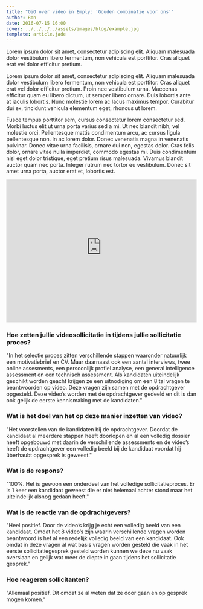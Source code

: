 ```yaml
---
title: "OiO over video in Emply: 'Gouden combinatie voor ons'"
author: Ron
date: 2016-07-15 16:00
cover: ../../../../assets/images/blog/example.jpg
template: article.jade
---
```


<div class="medium-6 medium-centered">
Lorem ipsum dolor sit amet, consectetur adipiscing elit. Aliquam malesuada dolor vestibulum libero fermentum, non vehicula est porttitor. Cras aliquet erat vel dolor efficitur pretium.

<span class="more"></span>

Lorem ipsum dolor sit amet, consectetur adipiscing elit. Aliquam malesuada dolor vestibulum libero fermentum, non vehicula est porttitor. Cras aliquet erat vel dolor efficitur pretium. Proin nec vestibulum urna. Maecenas efficitur quam eu libero dictum, ut semper libero ornare. Duis lobortis ante at iaculis lobortis. Nunc molestie lorem ac lacus maximus tempor. Curabitur dui ex, tincidunt vehicula elementum eget, rhoncus ut lorem. 



Fusce tempus porttitor sem, cursus consectetur lorem consectetur sed. Morbi luctus elit ut urna porta varius sed a mi. Ut nec blandit nibh, vel molestie orci. Pellentesque mattis condimentum arcu, ac cursus ligula pellentesque non. In ac lorem dolor. Donec venenatis magna in venenatis pulvinar. Donec vitae urna facilisis, ornare dui non, egestas dolor. Cras felis dolor, ornare vitae nulla imperdiet, commodo egestas mi. Duis condimentum nisl eget dolor tristique, eget pretium risus malesuada. Vivamus blandit auctor quam nec porta. Integer rutrum nec tortor eu vestibulum. Donec sit amet urna porta, auctor erat et, lobortis est.

</div>



<div class="medium-10 medium-centered"<div style="position: relative; padding-bottom: 75%; padding-top: 0px; height: 0; overflow: hidden;"><iframe frameborder="0" style="position: absolute; top:0; left: 0; width: 100%; height: 100%;" src="https://videoreferentie.flipbase.com/embed/f41c2fdc-55a4-41ae-b247-214e35b04fc8" allowfullscreen=""></iframe></div>

### Hoe zetten jullie videosollicitatie in tijdens jullie sollicitatie proces? 
"In het selectie proces zitten verschillende stappen waaronder natuurlijk een motivatiebrief en CV. Maar daarnaast ook een aantal interviews, twee online assesments, een persoonlijk profiel analyse, een general intelligence assessment en een technisch assessment. Als kandidaten uiteindelijk geschikt worden geacht krijgen ze een uitnodiging om een 8 tal vragen te beantwoorden op video. Deze vragen zijn samen met de opdrachtgever opgesteld. Deze video’s worden met de opdrachtgever gedeeld en dit is dan ook gelijk de eerste kennismaking met de kandidaten."

### Wat is het doel van het op deze manier inzetten van video?
"Het voorstellen van de kandidaten bij de opdrachtgever. Doordat de kandidaat al meerdere stappen heeft doorlopen en al een volledig dossier heeft opgebouwd met daarin de verschillende assessments en de video’s heeft de opdrachtgever een volledig beeld bij de kandidaat voordat hij überhaubt opgesprek is geweest."

### Wat is de respons?
"100%. Het is gewoon een onderdeel van het volledige sollicitatieproces. Er is 1 keer een kandidaat geweest die er niet helemaal achter stond maar het uiteindelijk alsnog gedaan heeft."

### Wat is de reactie van de opdrachtgevers?
"Heel positief. Door de video’s krijg je echt een volledig beeld van een kandidaat. Omdat het 8 video’s zijn waarin verschillende vragen worden beantwoord is het al een redelijk volledig beeld van een kandidaat. Ook omdat in deze vragen al wat basis vragen worden gesteld die vaak in het eerste sollicitatiegesprek gesteld worden kunnen we deze nu vaak overslaan en gelijk wat meer de diepte in gaan tijdens het sollicitatie gesprek."

### Hoe reageren sollicitanten?
"Allemaal positief. Dit omdat ze al weten dat ze door gaan en op gesprek mogen komen."